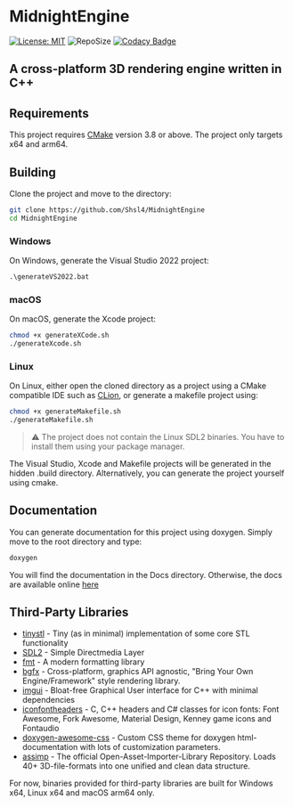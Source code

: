 # MidnightEngine

 [![License: MIT](https://img.shields.io/badge/License-MIT-brightgreen.svg)](https://opensource.org/licenses/MIT)
 ![RepoSize](https://img.shields.io/github/repo-size/Shsl4/MidnightEngine)
 [![Codacy Badge](https://app.codacy.com/project/badge/Grade/5086606e49914fe0acbcdbe71dce5e9d)](https://www.codacy.com/gh/Shsl4/MidnightEngine/dashboard?utm_source=github.com&amp;utm_medium=referral&amp;utm_content=Shsl4/MidnightEngine&amp;utm_campaign=Badge_Grade)
 
## A cross-platform 3D rendering engine written in C++

## Requirements

This project requires [CMake](https://cmake.org/download/) version 3.8 or above. The project only targets x64 and arm64.

## Building

Clone the project and move to the directory:
```sh
git clone https://github.com/Shsl4/MidnightEngine
cd MidnightEngine
```
### Windows
On Windows, generate the Visual Studio 2022 project:
```bat
.\generateVS2022.bat
```
### macOS
On macOS, generate the Xcode project:
```sh
chmod +x generateXCode.sh
./generateXcode.sh
```
### Linux
On Linux, either open the cloned directory as a project using a CMake compatible IDE such as [CLion](https://www.jetbrains.com/clion/), or generate a makefile project using:
```sh
chmod +x generateMakefile.sh
./generateMakefile.sh
```

> ⚠️ The project does not contain the Linux SDL2 binaries. You have to install them using your package manager.

The Visual Studio, Xcode and Makefile projects will be generated in the hidden .build directory.
Alternatively, you can generate the project yourself using cmake.

## Documentation

You can generate documentation for this project using doxygen.
Simply move to the root directory and type:
```sh
doxygen
```
You will find the documentation in the Docs directory. Otherwise, the docs are available online [here](https://shsl4.github.io/MidnightEngine/)

## Third-Party Libraries

-   [tinystl](https://github.com/mendsley/tinystl) - Tiny (as in minimal) implementation of some core STL functionality 
-   [SDL2](https://github.com/libsdl-org/SDL) - Simple Directmedia Layer 
-   [fmt](https://github.com/fmtlib/fmt) - A modern formatting library 
-   [bgfx](https://github.com/bkaradzic/bgfx) - Cross-platform, graphics API agnostic, "Bring Your Own Engine/Framework" style rendering library. 
-   [imgui](https://github.com/ocornut/imgui) - Bloat-free Graphical User interface for C++ with minimal dependencies 
-   [iconfontheaders](https://github.com/juliettef/IconFontCppHeaders) - C, C++ headers and C# classes for icon fonts: Font Awesome, Fork Awesome, Material Design, Kenney game icons and Fontaudio 
-   [doxygen-awesome-css](https://github.com/jothepro/doxygen-awesome-css) - Custom CSS theme for doxygen html-documentation with lots of customization parameters. 
-   [assimp](https://github.com/assimp/assimp) - The official Open-Asset-Importer-Library Repository. Loads 40+ 3D-file-formats into one unified and clean data structure. 

For now, binaries provided for third-party libraries are built for Windows x64, Linux x64 and macOS arm64 only.
